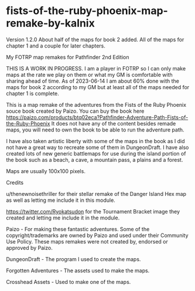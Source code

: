 # fists-of-the-ruby-phoenix-map-remake-by-kalnix
Version 1.2.0 About half of the maps for book 2 added. All of the maps for chapter 1 and a couple for later chapters.

My FOTRP map remakes for Pathfinder 2nd Edition

THIS IS A WORK IN PROGRESS. I am a player in FOTRP so I can only make maps at the rate we play on them or what my GM is comfortable with sharing ahead of time.
As of 2023-06-14 I am about 60% done with the maps for book 2 according to my GM but at least all of the maps needed for chapter 1 is complete.

This is a map remake of the adventures from the Fists of the Ruby Phoenix souce book created by Paizo. You can buy the book here https://paizo.com/products/btq02eca?Pathfinder-Adventure-Path-Fists-of-the-Ruby-Phoenix It does not have any of the content besides remade maps, you will need to own the book to be able to run the adventure path.

I have also taken artistic liberty with some of the maps in the book as I did not have a great way to recreate some of them in DungeonDraft. I have also created lots of new generic battlemaps for use during the island portion of the book such as a beach, a cave, a mountain pass, a plains and a forest.

Maps are usually 100x100 pixels.


Credits

u/thenewnoisethriller for their stellar remake of the Danger Island Hex map as well as letting me include it in this module.

https://twitter.com/Ryokatsudon for the Tournament Bracket image they created and letting me include it in the module.

Paizo - For making these fantastic adventures. Some of the copyright/trademarks are owned by Paizo and used under their Community Use Policy. These maps remakes were not created by, endorsed or approved by Paizo.

DungeonDraft - The program I used to create the maps.

Forgotten Adventures - The assets used to make the maps.

Crosshead Assets - Used to make one of the maps.
